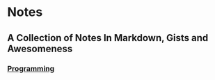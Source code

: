 # Notes
## A Collection of Notes In Markdown, Gists and Awesomeness

### [Programming](programming/README.md)
